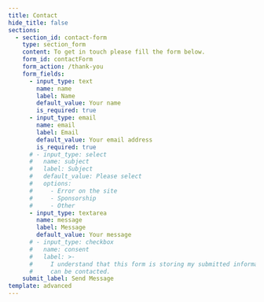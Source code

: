 ```yaml
---
title: Contact
hide_title: false
sections:
  - section_id: contact-form
    type: section_form
    content: To get in touch please fill the form below.
    form_id: contactForm
    form_action: /thank-you
    form_fields:
      - input_type: text
        name: name
        label: Name
        default_value: Your name
        is_required: true
      - input_type: email
        name: email
        label: Email
        default_value: Your email address
        is_required: true
      # - input_type: select
      #   name: subject
      #   label: Subject
      #   default_value: Please select
      #   options:
      #     - Error on the site
      #     - Sponsorship
      #     - Other
      - input_type: textarea
        name: message
        label: Message
        default_value: Your message
      # - input_type: checkbox
      #   name: consent
      #   label: >-
      #     I understand that this form is storing my submitted information so I
      #     can be contacted.
    submit_label: Send Message
template: advanced
---
```

